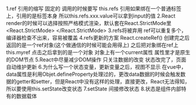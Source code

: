 1.ref
    引用的缩写 固定的
    调用的时候要写 this.refs
        引用如果绑在一个普通标签上，引用的是标签本身
            所以this.refs.xxx.value可以拿到input的值
2.React render的时候可以选择按照严格模式渲染，默认套在React.StrictMode里
    <React.StrictMode>
        <App />
    </React.StrictMode>
3.refs将被弃用
    ref可以重复多个，编译器检查不出来，容易被覆盖
4.refs更新的方案
    React.createRef()
        创建完之后返回的是一个ref对象(这个做通信的时候可能会用得上)
            之后把对象绑在ref上 this.myref
                点击之后拿到的是一个对象
                    对象上有一个current属性
                        属性里才是原生的DOM节点
5.React中尽量减少DOM操作
    只关注数据的改变
        状态改完了，页面自动维护更新
6.为什么写一个状态变量，更新变量之后，视图不显示
    在vue中，data属性是利用Objet.defineProperty处理过的，更改data数据的时候会触发数据的getter和setter，但是React中没有这样的处理，直接更改，React无法得知，所以要使用this.setState改变状态
7.setState 间接修改状态
8.状态是组件内部特有的数据载体